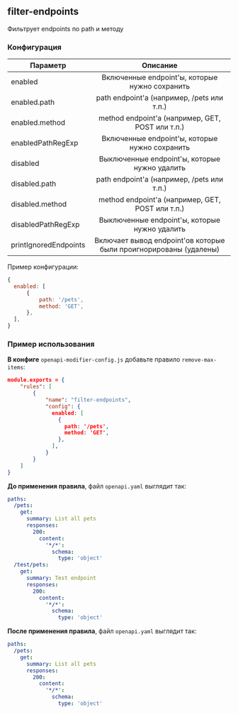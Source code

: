 ## filter-endpoints

Фильтрует endpoints по path и методу

### Конфигурация

| Параметр              |                             Описание                              |
| --------------------- | :---------------------------------------------------------------: |
| enabled               |          Включенные endpoint'ы, которые нужно сохранить           |
| enabled.path          |            path endpoint'а (например, /pets или т.п.)             |
| enabled.method        |         method endpoint'а (например, GET, POST или т.п.)          |
| enabledPathRegExp     |          Включенные endpoint'ы, которые нужно сохранить           |
| disabled              |           Выключенные endpoint'ы, которые нужно удалить           |
| disabled.path         |            path endpoint'а (например, /pets или т.п.)             |
| disabled.method       |         method endpoint'а (например, GET, POST или т.п.)          |
| disabledPathRegExp    |           Выключенные endpoint'ы, которые нужно удалить           |
| printIgnoredEndpoints | Включает вывод endpoint'ов которые были проигнорированы (удалены) |

Пример конфигурации:

```js
{
  enabled: [
      {
          path: '/pets',
          method: 'GET',
      },
  ],
}
```

### Пример использования

**В конфиге** `openapi-modifier-config.js` добавьте правило `remove-max-items`:

```json
module.exports = {
    "rules": [
        {
            "name": "filter-endpoints",
            "config": {
              enabled: [
                {
                  path: '/pets',
                  method: 'GET',
                },
              ],
            }
        }
    ]
}
```

**До применения правила**, файл `openapi.yaml` выглядит так:

```yaml
paths:
  /pets:
    get:
      summary: List all pets
      responses:
        200:
          content:
            '*/*':
              schema:
                type: 'object'
  /test/pets:
    get:
      summary: Test endpoint
      responses:
        200:
          content:
            '*/*':
              schema:
                type: 'object'
```

**После применения правила**, файл `openapi.yaml` выглядит так:

```yaml
paths:
  /pets:
    get:
      summary: List all pets
      responses:
        200:
          content:
            '*/*':
              schema:
                type: 'object'
```
